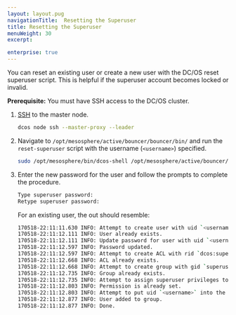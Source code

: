 ```yaml
---
layout: layout.pug
navigationTitle:  Resetting the Superuser
title: Resetting the Superuser
menuWeight: 30
excerpt:

enterprise: true
---
```


You can reset an existing user or create a new user with the DC/OS reset superuser script. This is helpful if the superuser account becomes locked or invalid. 

**Prerequisite:** You must have SSH access to the DC/OS cluster.

1.  [SSH](/1.9/administering-clusters/sshcluster/) to the master node.

    ```bash
    dcos node ssh --master-proxy --leader
    ```
    
1.  Navigate to `/opt/mesosphere/active/bouncer/bouncer/bin/` and run the `reset-superuser` script with the username (`<username>`) specified.

    ```bash
    sudo /opt/mesosphere/bin/dcos-shell /opt/mesosphere/active/bouncer/bouncer/bin/reset-superuser <username>
    ```
    
1.  Enter the new password for the user and follow the prompts to complete the procedure.

    ```bash
    Type superuser password: 
    Retype superuser password: 
    ```
    
    For an existing user, the out should resemble:
    
    ```bash
    170518-22:11:11.630 INFO: Attempt to create user with uid `<username>`.
    170518-22:11:12.111 INFO: User already exists.
    170518-22:11:12.111 INFO: Update password for user with uid `<username>`.
    170518-22:11:12.597 INFO: Password updated.
    170518-22:11:12.597 INFO: Attempt to create ACL with rid `dcos:superuser`.
    170518-22:11:12.668 INFO: ACL already exists.
    170518-22:11:12.668 INFO: Attempt to create group with gid `superusers`.
    170518-22:11:12.735 INFO: Group already exists.
    170518-22:11:12.735 INFO: Attempt to assign superuser privileges to the superusers group.
    170518-22:11:12.803 INFO: Permission is already set.
    170518-22:11:12.803 INFO: Attempt to put uid `<username>` into the superusers group.
    170518-22:11:12.877 INFO: User added to group.
    170518-22:11:12.877 INFO: Done.
    ```




